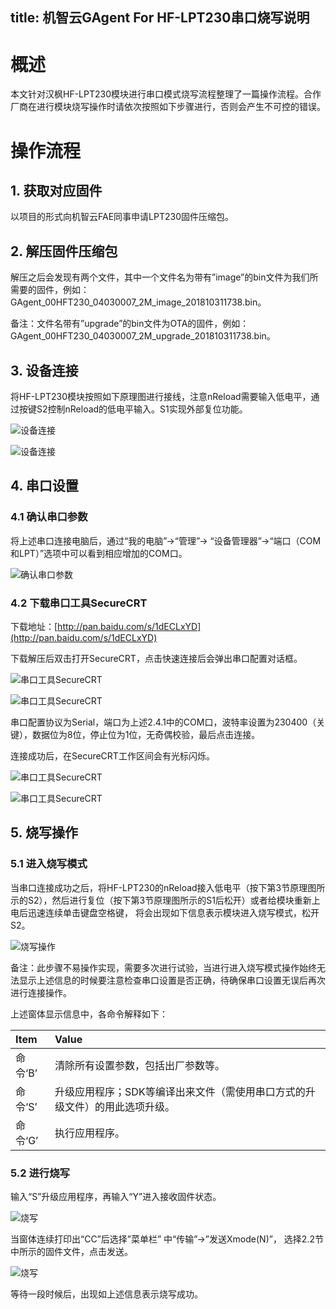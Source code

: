 title: 机智云GAgent For HF-LPT230串口烧写说明
---
# 概述

本文针对汉枫HF-LPT230模块进行串口模式烧写流程整理了一篇操作流程。合作厂商在进行模块烧写操作时请依次按照如下步骤进行，否则会产生不可控的错误。

# 操作流程

## 1. 获取对应固件

以项目的形式向机智云FAE同事申请LPT230固件压缩包。

## 2. 解压固件压缩包

解压之后会发现有两个文件，其中一个文件名为带有”image”的bin文件为我们所需要的固件，例如：GAgent_00HFT230_04030007_2M_image_201810311738.bin。

备注：文件名带有”upgrade”的bin文件为OTA的固件，例如：GAgent_00HFT230_04030007_2M_upgrade_201810311738.bin。

## 3. 设备连接

将HF-LPT230模块按照如下原理图进行接线，注意nReload需要输入低电平，通过按键S2控制nReload的低电平输入。S1实现外部复位功能。

![设备连接](/assets/zh-cn/deviceDev/debug/LPT230/LPT230programming_1.png)

![设备连接](/assets/zh-cn/deviceDev/debug/LPT230/LPT230programming_10.png)

## 4. 串口设置

### 4.1 确认串口参数
将上述串口连接电脑后，通过“我的电脑”->“管理”-> “设备管理器”->“端口（COM 和LPT）”选项中可以看到相应增加的COM口。

![确认串口参数](/assets/zh-cn/deviceDev/debug/LPT230/LPT230programming_2.png)

### 4.2 下载串口工具SecureCRT

下载地址：[http://pan.baidu.com/s/1dECLxYD](http://pan.baidu.com/s/1dECLxYD)

下载解压后双击打开SecureCRT，点击快速连接后会弹出串口配置对话框。

![串口工具SecureCRT](/assets/zh-cn/deviceDev/debug/LPT230/LPT230programming_3.png)

![串口工具SecureCRT](/assets/zh-cn/deviceDev/debug/LPT230/LPT230programming_4.png)

串口配置协议为Serial，端口为上述2.4.1中的COM口，波特率设置为230400（关键），数据位为8位，停止位为1位，无奇偶校验，最后点击连接。

连接成功后，在SecureCRT工作区间会有光标闪烁。

![串口工具SecureCRT](/assets/zh-cn/deviceDev/debug/LPT230/LPT230programming_6.png)

![串口工具SecureCRT](/assets/zh-cn/deviceDev/debug/LPT230/LPT230programming_5.png)

## 5. 烧写操作
### 5.1 进入烧写模式 

当串口连接成功之后，将HF-LPT230的nReload接入低电平（按下第3节原理图所示的S2），然后进行复位（按下第3节原理图所示的S1后松开）或者给模块重新上电后迅速连续单击键盘空格键，
将会出现如下信息表示模块进入烧写模式，松开S2。

![烧写操作](/assets/zh-cn/deviceDev/debug/LPT230/LPT230programming_7.png)

备注：此步骤不易操作实现，需要多次进行试验，当进行进入烧写模式操作始终无法显示上述信息的时候要注意检查串口设置是否正确，待确保串口设置无误后再次进行连接操作。

上述窗体显示信息中，各命令解释如下： 

| Item      |    Value |
| :-------- |:--------|
|命令‘B’	|清除所有设置参数，包括出厂参数等。|
|命令‘S’	|升级应用程序；SDK等编译出来文件（需使用串口方式的升级文件）的用此选项升级。|
|命令‘G’|	执行应用程序。|

### 5.2 进行烧写

输入“S”升级应用程序，再输入“Y”进入接收固件状态。

![烧写](/assets/zh-cn/deviceDev/debug/LPT230/LPT230programming_8.png)

当窗体连续打印出“CC”后选择”菜单栏” 中“传输”->”发送Xmode(N)”， 选择2.2节中所示的固件文件，点击发送。

![烧写](/assets/zh-cn/deviceDev/debug/LPT230/LPT230programming_9.png)

等待一段时候后，出现如上述信息表示烧写成功。
